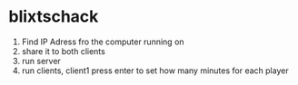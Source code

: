 # blixtschack

1. Find IP Adress fro the computer running on
2. share it to both clients
3. run server
4. run clients, client1 press enter to set how many minutes for each player
